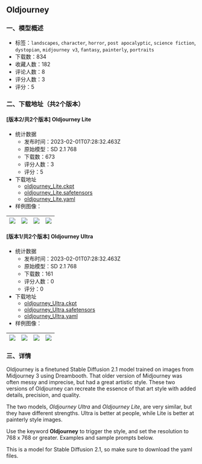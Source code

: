 ## Oldjourney
### 一、模型概述

- 标签：`landscapes`, `character`, `horror`, `post apocalyptic`, `science fiction`, `dystopian`, `midjourney v3`, `fantasy`, `painterly`, `portraits`
- 下载数：834
- 收藏人数：182
- 评论人数：8
- 评分人数：3
- 评分：5

### 二、下载地址（共2个版本）

#### [版本2/共2个版本] Oldjourney Lite

- 统计数据
  - 发布时间：2023-02-01T07:28:32.463Z
  - 原始模型：SD 2.1 768
  - 下载数：673
  - 评分人数：3
  - 评分：5
- 下载地址
  - [oldjourney_Lite.ckpt](https://civitai.com/api/download/models/4896?type=Model&format=PickleTensor&size=full&fp=fp16)
  - [oldjourney_Lite.safetensors](https://civitai.com/api/download/models/4896)
  - [oldjourney_Lite.yaml](https://civitai.com/api/download/models/4896?type=Config&format=Other)
- 样例图像：

| <img src="https://image.civitai.com/xG1nkqKTMzGDvpLrqFT7WA/dfb7ccdf-f177-4040-20c2-a69602e1ae00/width=450/35161.jpeg" /> | <img src="https://image.civitai.com/xG1nkqKTMzGDvpLrqFT7WA/48a75c1d-d0b8-46e9-762b-5d1f93a73300/width=450/35160.jpeg" /> | <img src="https://image.civitai.com/xG1nkqKTMzGDvpLrqFT7WA/50f91561-eee0-4eca-1dad-9c56aef62c00/width=450/35159.jpeg" /> | <img src="https://image.civitai.com/xG1nkqKTMzGDvpLrqFT7WA/72c6d1e2-a799-4f6a-48e0-92cf534ae800/width=450/35158.jpeg" /> |
| ---- | ---- | ---- | ---- |

#### [版本1/共2个版本] Oldjourney Ultra

- 统计数据
  - 发布时间：2023-02-01T07:28:32.463Z
  - 原始模型：SD 2.1 768
  - 下载数：161
  - 评分人数：0
  - 评分：0
- 下载地址
  - [oldjourney_Ultra.ckpt](https://civitai.com/api/download/models/4897?type=Model&format=PickleTensor&size=full&fp=fp16)
  - [oldjourney_Ultra.safetensors](https://civitai.com/api/download/models/4897)
  - [oldjourney_Ultra.yaml](https://civitai.com/api/download/models/4897?type=Config&format=Other)
- 样例图像：

| <img src="https://image.civitai.com/xG1nkqKTMzGDvpLrqFT7WA/7c20d3c3-6d94-4925-dd0d-2f75e03ed900/width=450/35167.jpeg" /> | <img src="https://image.civitai.com/xG1nkqKTMzGDvpLrqFT7WA/f46e55c2-565e-4786-09b4-1e282897ee00/width=450/35166.jpeg" /> | <img src="https://image.civitai.com/xG1nkqKTMzGDvpLrqFT7WA/5bf0bead-b26a-4012-9fe7-2dad0d1f0000/width=450/35165.jpeg" /> | <img src="https://image.civitai.com/xG1nkqKTMzGDvpLrqFT7WA/ab330687-c01f-4572-028e-73ab56badd00/width=450/35164.jpeg" /> |
| ---- | ---- | ---- | ---- |


### 三、详情
<p>Oldjourney is a finetuned Stable Diffusion 2.1 model trained on images from Midjourney 3 using Dreambooth. That older version of Midjourney was often messy and imprecise, but had a great artistic style. These two versions of Oldjourney can recreate the essence of that art style with added details, precision, and quality.</p><p></p><p>The two models, <em>Oldjourney Ultra</em> and <em>Oldjourney Lite</em>, are very similar, but they have different strengths. Ultra is better at people, while Lite is better at painterly style images.</p><p></p><p>Use the keyword <strong>Oldjourney</strong> to trigger the style, and set the resolution to 768 x 768 or greater. Examples and sample prompts below.</p><p>This is a model for Stable Diffusion 2.1, so make sure to download the yaml files.</p>